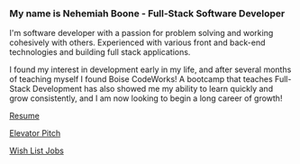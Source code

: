 ### My name is Nehemiah Boone - Full-Stack Software Developer

I'm software developer with a passion for problem solving and working cohesively with others. Experienced with various front and back-end technologies and building full stack applications.

I found my interest in development early in my life, and after several months of teaching myself I found Boise CodeWorks! A bootcamp that teaches Full-Stack Development has also showed me my ability to learn quickly and grow consistently, and I am now looking to begin a long career of growth! 

[Resume](https://github.com/NehemiahBoone/NehemiahBoone/blob/main/Nehemiah%20Boone%20Resume.pdf)

[Elevator Pitch](https://docs.google.com/document/d/1j_tpSV-lO94y4Q6xYbS2FN8BaTWR-Iyz0IfnCi5oU3Y/edit?usp=sharing)

[Wish List Jobs](https://docs.google.com/spreadsheets/d/1ghKTQKOHczFLa0ewJlFSzu7WpjtSpjAdIUy0K7JAv54/edit?usp=sharing)

<!--
**NehemiahBoone/NehemiahBoone** is a ✨ _special_ ✨ repository because its `README.md` (this file) appears on your GitHub profile.

Here are some ideas to get you started:

- 🔭 I’m currently working on ...
- 🌱 I’m currently learning ...
- 👯 I’m looking to collaborate on ...
- 🤔 I’m looking for help with ...
- 💬 Ask me about ...
- 📫 How to reach me: ...
- 😄 Pronouns: ...
- ⚡ Fun fact: ...
-->
